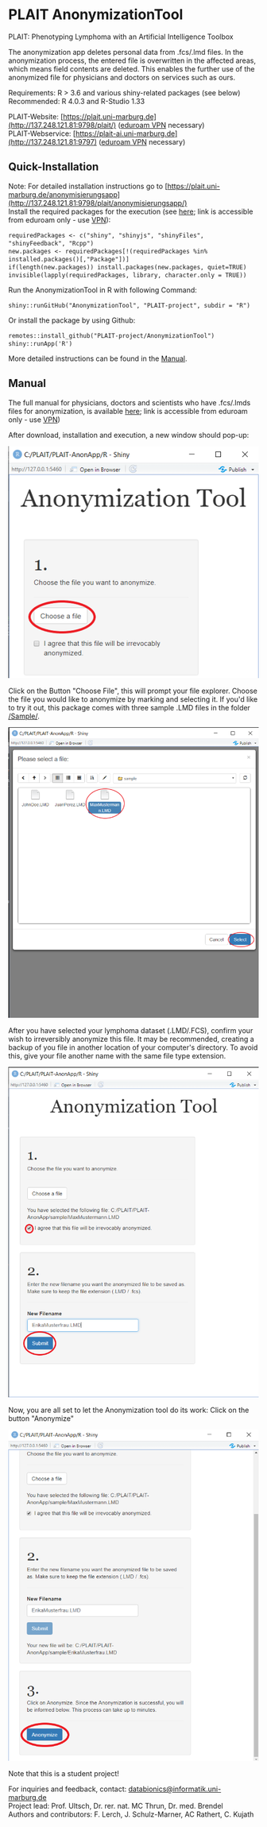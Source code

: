 # PLAIT AnonymizationTool

PLAIT: Phenotyping Lymphoma with an Artificial Intelligence Toolbox <br>

The anonymization app deletes personal data from .fcs/.lmd files. In the anonymization process, the entered file is overwritten in the affected areas, which means field contents are deleted. This enables the further use of the anonymized file for physicians and doctors on services such as ours. 

Requirements: R > 3.6 and various shiny-related packages (see below) <br>
Recommended: R 4.0.3 and R-Studio 1.33

PLAIT-Website: [https://plait.uni-marburg.de](http://137.248.121.81:9798/plait/) ([eduroam VPN](https://www.uni-marburg.de/de/hrz/dienste/vpn) necessary) <br>
PLAIT-Webservice: [https://plait-ai.uni-marburg.de](http://137.248.121.81:9797) ([eduroam VPN](https://www.uni-marburg.de/de/hrz/dienste/vpn) necessary)

## Quick-Installation
Note: For detailed installation instructions go to [https://plait.uni-marburg.de/anonymisierungsapp](http://137.248.121.81:9798/plait/anonymisierungsapp/) <br>
Install the required packages for the execution (see [here](http://137.248.121.81:9798/plait/anonymisierungsapp/); link is accessible from eduroam only - use [VPN](https://www.uni-marburg.de/de/hrz/dienste/vpn)):
```{r}
requiredPackages <- c("shiny", "shinyjs", "shinyFiles", "shinyFeedback", "Rcpp") 
new.packages <- requiredPackages[!(requiredPackages %in% installed.packages()[,"Package"])]
if(length(new.packages)) install.packages(new.packages, quiet=TRUE)
invisible(lapply(requiredPackages, library, character.only = TRUE)) 
```
Run the AnonymizationTool in R with following Command:
```{r}
shiny::runGitHub("AnonymizationTool", "PLAIT-project", subdir = "R")
```

Or install the package by using Github:
```{r}
remotes::install_github("PLAIT-project/AnonymizationTool")
shiny::runApp('R')
```

More detailed instructions can be found in the [Manual](http://137.248.121.81:9798/plait/handbuch/). 

## Manual
The full manual for physicians, doctors and scientists who have .fcs/.lmds files for anonymization, is available [here](http://137.248.121.81:9798/plait/handbuch/); link is accessible from eduroam only - use [VPN](https://www.uni-marburg.de/de/hrz/dienste/vpn))

After download, installation and execution, a new window should pop-up: <br>

![New Window](https://raw.githubusercontent.com/Wandergarten/PLAIT-AnonApp/main/howto/1a.png)

Click on the Button "Choose File", this will prompt your file explorer. Choose the file you would like to anonymize by marking and selecting it. If you'd like to try it out, this package comes with three sample .LMD files in the folder [/Sample/](https://github.com/Wandergarten/PLAIT-AnonApp/tree/main/sample).

![Choose File](https://raw.githubusercontent.com/Wandergarten/PLAIT-AnonApp/main/howto/1b.png)

After you have selected your lymphoma dataset (.LMD/.FCS), confirm your wish to irreversibly anonymize this file. It may be recommended, creating a backup of you file in another location of your computer's directory. To avoid this, give your file another name with the same file type extension.

![New File Name](https://raw.githubusercontent.com/Wandergarten/PLAIT-AnonApp/main/howto/2.png)

Now, you are all set to let the Anonymization tool do its work: Click on the button "Anonymize"

![Anonymize](https://raw.githubusercontent.com/Wandergarten/PLAIT-AnonApp/main/howto/3.png)

Note that this is a student project!

For inquiries and feedback, contact: databionics@informatik.uni-marburg.de <br>
Project lead: Prof. Ultsch, Dr. rer. nat. MC Thrun, Dr. med. Brendel <br>
Authors and contributors: F. Lerch, J. Schulz-Marner, AC Rathert, C. Kujath 
